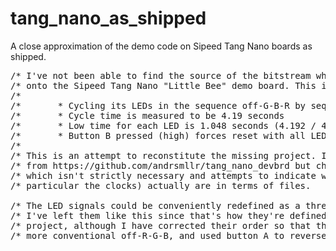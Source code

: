 # tang_nano_as_shipped
A close approximation of the demo code on Sipeed Tang Nano boards as shipped.

<pre>/* I've not been able to find the source of the bitstream which is preloaded  */
/* onto the Sipeed Tang Nano "Little Bee" demo board. This is notable for     */
/*                                                                            */
/*       * Cycling its LEDs in the sequence off-G-B-R by sequencing each low  */
/*       * Cycle time is measured to be 4.19 seconds                          */
/*       * Low time for each LED is 1.048 seconds (4.192 / 4)                 */
/*       * Button B pressed (high) forces reset with all LEDs off (high)      */
/*                                                                            */
/* This is an attempt to reconstitute the missing project. It borrows heavily */
/* from https://github.com/andrsmllr/tang_nano_devbrd but chops out stuff     */
/* which isn't strictly necessary and attempts to indicate what imports (in   */
/* particular the clocks) actually are in terms of files.        MarkMLl      */ 

/* The LED signals could be conveniently redefined as a three-bit register.   */
/* I've left them like this since that's how they're defined in the donor     */
/* project, although I have corrected their order so that the sequence is the */
/* more conventional off-R-G-B, and used button A to reverse the sequence.    */</pre>

